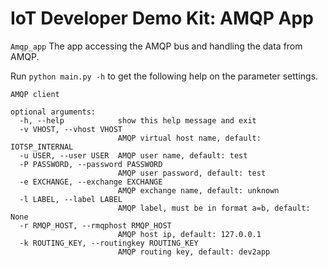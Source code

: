 # IoT Developer Demo Kit: AMQP App

`Amqp_app`
The app accessing the AMQP bus and handling the data from AMQP.

Run `python main.py -h` to get the following help on the parameter settings.


```
AMQP client

optional arguments:
  -h, --help            show this help message and exit 
  -v VHOST, --vhost VHOST  
                        AMQP virtual host name, default: IOTSP_INTERNAL
  -u USER, --user USER  AMQP user name, default: test
  -P PASSWORD, --password PASSWORD
                        AMQP user password, default: test
  -e EXCHANGE, --exchange EXCHANGE
                        AMQP exchange name, default: unknown
  -l LABEL, --label LABEL
                        AMQP label, must be in format a=b, default: None
  -r RMQP_HOST, --rmqphost RMQP_HOST
                        AMQP host ip, default: 127.0.0.1
  -k ROUTING_KEY, --routingkey ROUTING_KEY
                        AMQP routing key, default: dev2app 
```

